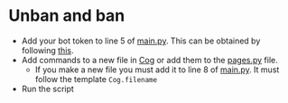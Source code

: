 # Unban and ban

* Add your bot token to line 5 of [main.py](main.py). This can be obtained by following [this](https://discordpy.readthedocs.io/en/latest/discord.html).
* Add commands to a new file in [Cog](Cog) or add them to the [pages.py](https://github.com/NexInfinite/DiscordBotHelp/tree/a3607068536fa4e82d8902c21ed6762dad9ff144/Pages/Cog/pages.py) file.
  * If you make a new file you must add it to line 8 of [main.py](https://github.com/NexInfinite/DiscordBotHelp/tree/a3607068536fa4e82d8902c21ed6762dad9ff144/Pages/main.py). It must follow the template `Cog.filename`
* Run the script


